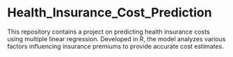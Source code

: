 # Health_Insurance_Cost_Prediction
This repository contains a project on predicting health insurance costs using multiple linear regression. Developed in R, the model analyzes various factors influencing insurance premiums to provide accurate cost estimates.
